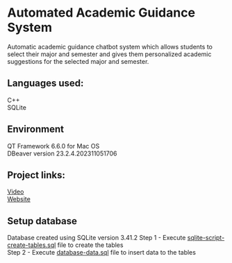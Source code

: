 # Automated Academic Guidance System

Automatic academic guidance chatbot system which allows students to select their major and semester and gives them personalized academic suggestions for the selected major and semester.

## Languages used:
C++\
SQLite

## Environment
QT Framework 6.6.0 for Mac OS \
DBeaver version 23.2.4.202311051706

## Project links: 
[Video](https://www.youtube.com/watch?v=5PbESbaHiAc)\
[Website](https://sites.google.com/view/advisementchatbot/)


## Setup database
Database created using SQLite version 3.41.2
Step 1 - Execute [sqlite-script-create-tables.sql](https://github.com/methsaraperera/fall23-final-project/blob/main/sqlite-script-create-tables.sql) file to create the tables \
Step 2 - Execute [database-data.sql](https://github.com/methsaraperera/fall23-final-project/blob/main/database-data.sql) file to insert data to the tables
